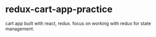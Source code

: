 # redux-cart-app-practice
cart app built with react, redux. focus on working with redux for state management.
